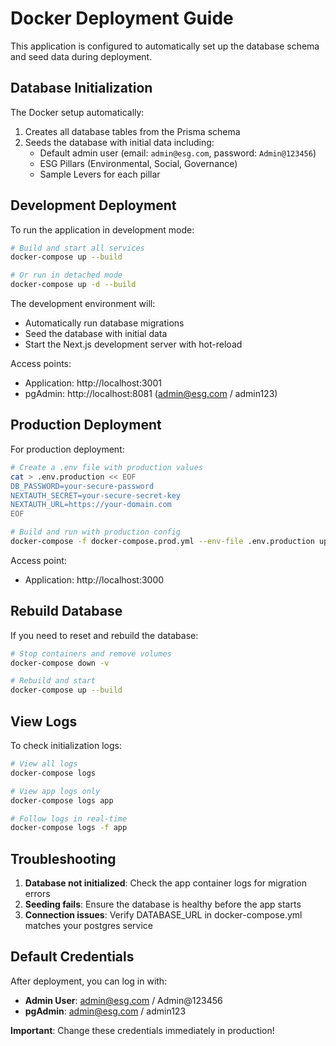 # Docker Deployment Guide

This application is configured to automatically set up the database schema and seed data during deployment.

## Database Initialization

The Docker setup automatically:
1. Creates all database tables from the Prisma schema
2. Seeds the database with initial data including:
   - Default admin user (email: `admin@esg.com`, password: `Admin@123456`)
   - ESG Pillars (Environmental, Social, Governance)
   - Sample Levers for each pillar

## Development Deployment

To run the application in development mode:

```bash
# Build and start all services
docker-compose up --build

# Or run in detached mode
docker-compose up -d --build
```

The development environment will:
- Automatically run database migrations
- Seed the database with initial data
- Start the Next.js development server with hot-reload

Access points:
- Application: http://localhost:3001
- pgAdmin: http://localhost:8081 (admin@esg.com / admin123)

## Production Deployment

For production deployment:

```bash
# Create a .env file with production values
cat > .env.production << EOF
DB_PASSWORD=your-secure-password
NEXTAUTH_SECRET=your-secure-secret-key
NEXTAUTH_URL=https://your-domain.com
EOF

# Build and run with production config
docker-compose -f docker-compose.prod.yml --env-file .env.production up --build
```

Access point:
- Application: http://localhost:3000

## Rebuild Database

If you need to reset and rebuild the database:

```bash
# Stop containers and remove volumes
docker-compose down -v

# Rebuild and start
docker-compose up --build
```

## View Logs

To check initialization logs:

```bash
# View all logs
docker-compose logs

# View app logs only
docker-compose logs app

# Follow logs in real-time
docker-compose logs -f app
```

## Troubleshooting

1. **Database not initialized**: Check the app container logs for migration errors
2. **Seeding fails**: Ensure the database is healthy before the app starts
3. **Connection issues**: Verify DATABASE_URL in docker-compose.yml matches your postgres service

## Default Credentials

After deployment, you can log in with:
- **Admin User**: admin@esg.com / Admin@123456
- **pgAdmin**: admin@esg.com / admin123

**Important**: Change these credentials immediately in production!